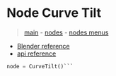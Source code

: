 # Node Curve Tilt

> [main](../structure.md) - [nodes](nodes.md) - [nodes menus](nodes_menus.md)

- [Blender reference](https://docs.blender.org/manual/en/latest/modeling/geometry_nodes/curve/curve_tilt.html)
 - [api reference]({node.blender_python_ref})

```python
node = CurveTilt()```
